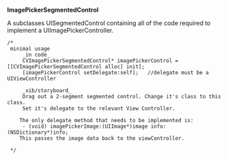 __ImagePickerSegmentedControl__

A subclasses UISegmentedControl containing all of the code required to implement a UIImagePickerController.

	/*
	 minimal usage  
	     _in code_
	     CVImagePickerSegmentedControl* imagePickerControl = [[CVImagePickerSegmentedControl alloc] init];
	     [imagePickerControl setDelegate:self];   //delegate must be a UIViewController
	     
	     _xib/storyboard_
	     Drag out a 2-segment segmented control. Change it's class to this class. 
	     Set it's delegate to the relevant View Controller.
	 
	    The only delegate method that needs to be implemented is:
	     - (void) imagePickerImage:(UIImage*)image info:(NSDictionary*)info;
	    This passes the image data back to the viewController.
	 
	 */
